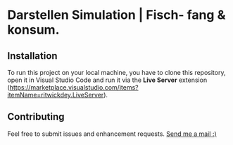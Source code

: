 # Darstellen Simulation | Fisch- fang & konsum.


## Installation 
To run this project on your local machine, you have to clone this repository, open it in Visual Studio Code and run it via the **Live Server** extension (https://marketplace.visualstudio.com/items?itemName=ritwickdey.LiveServer).

## Contributing
Feel free to submit issues and enhancement requests. [Send me a mail :)](mailto:joschua.rothenbacher@hfg.design)
 
